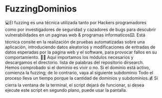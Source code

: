 # FuzzingDominios
​💻El fuzzing es una técnica utilizada tanto por Hackers programadores como por investigadores de seguridad 
y cazadores de bugs para descubrir vulnerabilidades en un paginas web & programas informaticos⌨️️​.
Está técnica consite en la realización de pruebas automatizadas sobre una aplicación, introduciendo datos 
aleatorios y modificaciones de entradas de datos esperadas por la pagina web y el software, para provocar fallos en su comportamiento.
​👨‍💻​
Aquí importamos los módulos necesarios y descargamos el directorio.
lista de palabras del repositorio dirsearch. Hemos comprobado si el dominio es
vivir o no. Si el dominio está activo, comienza la fuzzing; de lo contrario, vaya al siguiente
subdominio Todo el proceso lleva un tiempo porque la cantidad de dominios
y subdominios.
​💰​
Si cierra la ventana de la terminal, el script dejará de funcionar, si desea
ejecute este script en segundo plano, puede usar la pantalla. 
